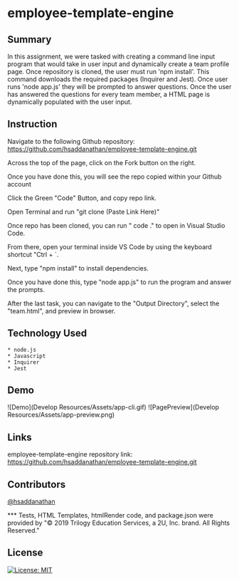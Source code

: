# employee-template-engine

## Summary
In this assignment, we were tasked with creating a command line input program that would take in user input and dynamically create a team profile page. Once repository is cloned, the user must run 'npm install'. This command downloads the required packages (Inquirer and Jest). Once user runs 'node app.js' they will be prompted to answer questions. Once the user has answered the questions for every team member, a HTML page is dynamically populated with the user input.

## Instruction

Navigate to the following Github repository:
    https://github.com/hsaddanathan/employee-template-engine.git

Across the top of the page, click on the Fork button on the right.

Once you have done this, you will see the repo copied within your Github account

Click the Green "Code" Button, and copy repo link. 

Open Terminal and run "git clone (Paste Link Here)"

Once repo has been cloned, you can run " code ." to open in Visual Studio Code. 

From there, open your terminal inside VS Code by using the keyboard shortcut "Ctrl + `. 

Next, type "npm install" to install dependencies.

Once you have done this, type "node app.js" to run the program and answer the prompts.

After the last task, you can navigate to the "Output Directory", select the "team.html", and preview in browser. 

## Technology Used
    * node.js
    * Javascript
    * Inquirer
    * Jest 

## Demo
![Demo](Develop Resources/Assets/app-cli.gif)
![PagePreview](Develop Resources/Assets/app-preview.png)


## Links

employee-template-engine repository link:
    https://github.com/hsaddanathan/employee-template-engine.git



## Contributors 
[@hsaddanathan](https://github.com/hsaddanathan)

*** Tests, HTML Templates, htmlRender code, and package.json were provided by "© 2019 Trilogy Education Services, a 2U, Inc. brand. All Rights Reserved." 


## License
[![License: MIT](https://img.shields.io/badge/License-MIT-yellow.svg)](https://opensource.org/licenses/MIT)